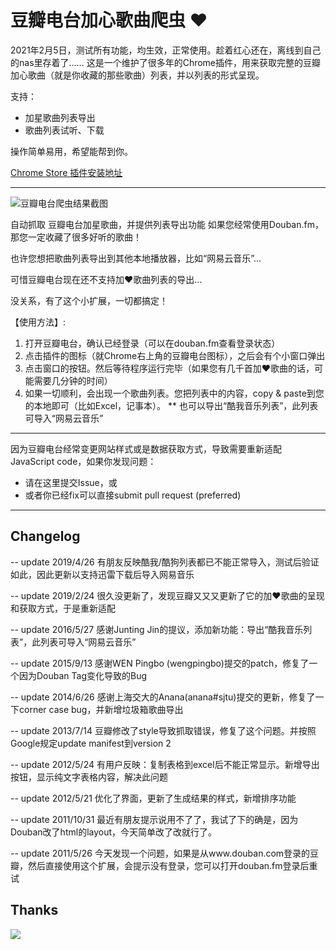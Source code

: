 # 豆瓣电台加心歌曲爬虫 ❤
2021年2月5日，测试所有功能，均生效，正常使用。趁着红心还在，离线到自己的nas里存着了……
这是一个维护了很多年的Chrome插件，用来获取完整的豆瓣加心歌曲（就是你收藏的那些歌曲）列表，并以列表的形式呈现。

支持：
* 加星歌曲列表导出
* 歌曲列表试听、下载

操作简单易用，希望能帮到你。

[Chrome Store 插件安装地址](https://chrome.google.com/webstore/detail/%E8%B1%86%E7%93%A3%E7%94%B5%E5%8F%B0%E7%88%AC%E8%99%AB%EF%BC%88%E5%8A%A0%E6%98%9F%E6%AD%8C%E6%9B%B2%E5%88%97%E8%A1%A8%E5%AF%BC%E5%87%BA%EF%BC%89/biegmkgmmglpkeapmlkfpbihllbplaef?hl=zh-CN)

---
![豆瓣电台爬虫结果截图](img/screencut.png)

自动抓取 豆瓣电台加星歌曲，并提供列表导出功能
如果您经常使用Douban.fm，那您一定收藏了很多好听的歌曲！

也许您想把歌曲列表导出到其他本地播放器，比如“网易云音乐”...

可惜豆瓣电台现在还不支持加❤歌曲列表的导出...

没关系，有了这个小扩展，一切都搞定！

【使用方法】:
1. 打开豆瓣电台，确认已经登录（可以在douban.fm查看登录状态）
2. 点击插件的图标（就Chrome右上角的豆瓣电台图标），之后会有个小窗口弹出
3. 点击窗口的按钮。然后等待程序运行完毕（如果您有几千首加❤歌曲的话，可能需要几分钟的时间）
4. 如果一切顺利，会出现一个歌曲列表。您把列表中的内容，copy & paste到您的本地即可（比如Excel，记事本）。
** 也可以导出“酷我音乐列表”，此列表可导入“网易云音乐”

---
因为豆瓣电台经常变更网站样式或是数据获取方式，导致需要重新适配JavaScript code，如果你发现问题：
* 请在这里提交Issue，或
* 或者你已经fix可以直接submit pull request (preferred)

---
## Changelog
-- update 2019/4/26
有朋友反映酷我/酷狗列表都已不能正常导入，测试后验证如此，因此更新以支持迅雷下载后导入网易音乐

-- update 2019/2/24
很久没更新了，发现豆瓣又又又更新了它的加❤歌曲的呈现和获取方式，于是重新适配

-- update 2016/5/27
感谢Junting Jin的提议，添加新功能：导出“酷我音乐列表”，此列表可导入“网易云音乐”

-- update 2015/9/13
感谢WEN Pingbo (wengpingbo)提交的patch，修复了一个因为Douban Tag变化导致的Bug

-- update 2014/6/26
感谢上海交大的Anana(anana#sjtu)提交的更新，修复了一下corner case bug，并新增垃圾箱歌曲导出

-- update 2013/7/14
豆瓣修改了style导致抓取错误，修复了这个问题。并按照Google规定update manifest到version 2

-- update 2012/5/24
有用户反映：复制表格到excel后不能正常显示。新增导出按钮，显示纯文字表格内容，解决此问题

-- update 2012/5/21
优化了界面，更新了生成结果的样式，新增排序功能

-- update 2011/10/31
最近有朋友提示说用不了了，我试了下的确是，因为Douban改了html的layout，今天简单改了改就行了。

-- update 2011/5/26
今天发现一个问题，如果是从www.douban.com登录的豆瓣，然后直接使用这个扩展，会提示没有登录，您可以打开douban.fm登录后重试

## Thanks

![](img/wechat.zan.jpg)
